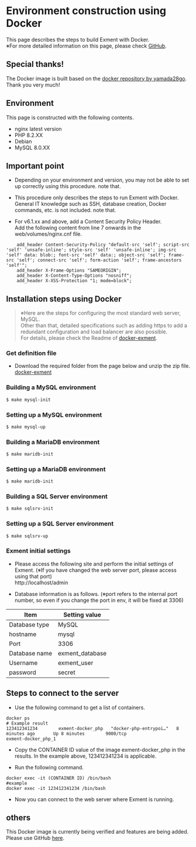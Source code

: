 # Environment construction using Docker
This page describes the steps to build Exment with Docker.   
※For more detailed information on this page, please check [GitHub](https://github.com/exment-git/docker-exment).


## Special thanks!
The Docker image is built based on the [docker repository by yamada28go](https://github.com/yamada28go/docker-exment). Thank you very much!

## Environment
This page is constructed with the following contents.   
- nginx latest version
- PHP 8.2.XX
- Debian
- MySQL 8.0.XX

## Important point

- Depending on your environment and version, you may not be able to set up correctly using this procedure. note that.

- This procedure only describes the steps to run Exment with Docker.   
General IT knowledge such as SSH, database creation, Docker commands, etc. is not included. note that.   
- For v6.1.xx and above, add a Content Security Policy Header.  
Add the following content from line 7 onwards in the web/volumes/nginx.cnf file.

```
    add_header Content-Security-Policy "default-src 'self'; script-src 'self' 'unsafe-inline'; style-src 'self' 'unsafe-inline'; img-src 'self' data: blob:; font-src 'self' data:; object-src 'self'; frame-src 'self'; connect-src 'self'; form-action 'self'; frame-ancestors 'self'";
    add_header X-Frame-Options "SAMEORIGIN";
    add_header X-Content-Type-Options "nosniff";
    add_header X-XSS-Protection "1; mode=block";
```

## Installation steps using Docker

> ※Here are the steps for configuring the most standard web server, MySQL.   
Other than that, detailed specifications such as adding https to add a redundant configuration and load balancer are also possible.   
For details, please check the Readme of [docker-exment](https://github.com/exment-git/docker-exment).


### Get definition file
- Download the required folder from the page below and unzip the zip file.   
[docker-exment](https://github.com/exment-git/docker-exment)


### Building a MySQL environment

````bash
$ make mysql-init
````

### Setting up a MySQL environment

````bash
$ make mysql-up
````

### Building a MariaDB environment

````bash
$ make maridb-init
````

### Setting up a MariaDB environment

````bash
$ make maridb-init
````

### Building a SQL Server environment

````bash
$ make sqlsrv-init
````

### Setting up a SQL Server environment

````bash
$ make sqlsrv-up
````

### Exment initial settings
- Please access the following site and perform the initial settings of Exment. (※If you have changed the web server port, please access using that port)  
http://localhost/admin


- Database information is as follows. (※port refers to the internal port number, so even if you change the port in env, it will be fixed at 3306)

| Item | Setting value |
| ---- | ---- |
| Database type | MySQL |
| hostname | mysql |
| Port | 3306 |
| Database name | exment_database |
| Username | exment_user |
| password | secret |


## Steps to connect to the server
- Use the following command to get a list of containers.

````
docker ps
# Example result
123412341234        exment-docker_php   "docker-php-entrypoi…"   8 minutes ago       Up 8 minutes        9000/tcp                             exment-docker_php_1
````

- Copy the CONTAINER ID value of the image exment-docker_php in the results. In the example above, 123412341234 is applicable.   

- Run the following command.

````
docker exec -it (CONTAINER ID) /bin/bash
#example
docker exec -it 123412341234 /bin/bash
````

- Now you can connect to the web server where Exment is running.


## others
This Docker image is currently being verified and features are being added.   
Please use GitHub [here](https://github.com/exment-git/docker-exment).
